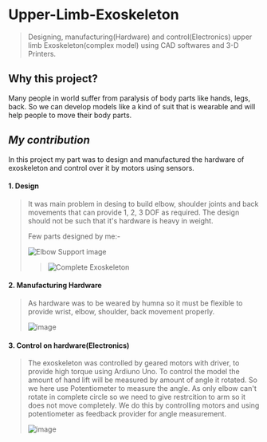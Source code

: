 # Upper-Limb-Exoskeleton
>Designing, manufacturing(Hardware) and control(Electronics) upper limb Exoskeleton(complex model) using CAD softwares and 3-D Printers. 

## Why this project?
Many people in world suffer from paralysis of body parts like hands, legs, back. So we can develop models like a kind of suit that is wearable and will help people to move their body parts.


## ***My contribution***
In this project my part was to design and manufactured the hardware of exoskeleton and control over it by motors using sensors. 

#### **1. Design**
>It was main problem in desing to build elbow, shoulder joints and back movements that can provide 1, 2, 3 DOF as required. The design should not be such that it's hardware is heavy in weight. 
>
>Few parts designed by me:-
>
>![Elbow Support image](https://user-images.githubusercontent.com/90020325/199747499-9caf3ed0-74b9-40a6-b62a-e87915a2da63.png)
>>![Complete Exoskeleton](https://user-images.githubusercontent.com/90020325/199746493-6f43ebb2-b23c-4df8-b66f-01a3cd09dd6a.png)

#### **2. Manufacturing Hardware**
>As hardware was to be weared by humna so it must be flexible to provide wrist, elbow, shoulder, back movement properly.
>
>![image](https://user-images.githubusercontent.com/90020325/199749792-65669160-caef-4e2f-a933-fb00fc75ce48.png)

#### **3. Control on hardware(Electronics)**
>The exoskeleton was controlled by geared motors with driver, to provide high torque using Ardiuno Uno. To control the model the amount of hand lift will be measured by amount of angle it rotated. So we here use Potentiometer to measure the angle. As only elbow can't rotate in complete circle so we need to give restrcition to arm so it does not move completely. We do this by controlling motors and using potentiometer as feedback provider for angle measurement.
>
>![image](https://user-images.githubusercontent.com/90020325/199750886-aa52b7a7-a026-4a7c-b806-7b98b399bc53.png)
